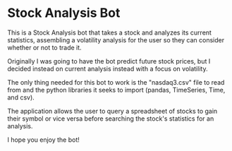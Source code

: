 # Stock Analysis Bot

This is a Stock Analysis bot that takes a stock and analyzes its current statistics, assembling a volatility analysis for the user so they can consider whether or not to trade it.

Originally I was going to have the bot predict future stock prices, but I decided instead on current analysis instead with a focus on volatility.

The only thing needed for this bot to work is the "nasdaq3.csv" file to read from and the python libraries it seeks to import (pandas, TimeSeries, Time, and csv).

The application allows the user to query a spreadsheet of stocks to gain their symbol or vice versa before searching the stock's statistics for an analysis.

I hope you enjoy the bot!
